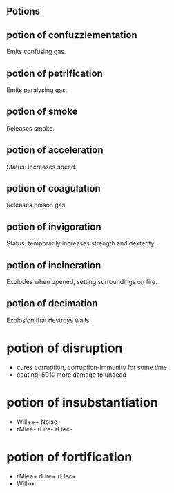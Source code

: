 ## Potions

## potion of confuzzlementation
Emits confusing gas.

## potion of petrification
Emits paralysing gas.

## potion of smoke
Releases smoke.

## potion of acceleration
Status: increases speed.

## potion of coagulation
Releases poison gas.

## potion of invigoration
Status: temporarily increases strength and dexterity.

## potion of incineration
Explodes when opened, setting surroundings on fire.

## potion of decimation
Explosion that destroys walls.

# potion of disruption
- cures corruption, corruption-immunity for some time
- coating: 50% more damage to undead

# potion of insubstantiation
- Will+++ Noise-
- rMlee- rFire- rElec-

# potion of fortification
- rMlee+ rFire+ rElec+
- Will-∞
